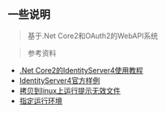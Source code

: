 ## 一些说明

> 基于.Net Core2和OAuth2的WebAPI系统

> 参考资料
 * [.Net Core2的IdentityServer4使用教程](http://www.cnblogs.com/stulzq/p/7493745.html)
 * [IdentityServer4官方样例](https://github.com/IdentityServer/IdentityServer4.Samples/tree/release/Quickstarts)
 * [拷贝到linux上运行提示无效文件](https://www.iyunv.com/thread-408970-1-1.html)
 * [指定运行环境](https://www.cnblogs.com/xishuai/p/asp-net-core-set-hosting-environment-with-publish.html)